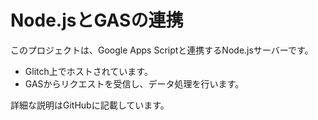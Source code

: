 # Node.jsとGASの連携

このプロジェクトは、Google Apps Scriptと連携するNode.jsサーバーです。

- Glitch上でホストされています。
- GASからリクエストを受信し、データ処理を行います。

詳細な説明はGitHubに記載しています。